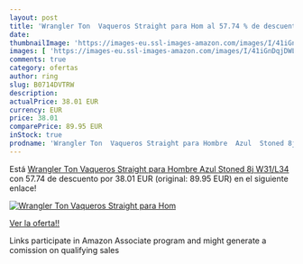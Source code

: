 ```yaml
---
layout: post
title: 'Wrangler Ton  Vaqueros Straight para Hom al 57.74 % de descuento'
date: 
thumbnailImage: 'https://images-eu.ssl-images-amazon.com/images/I/41iGnDqjDWL._SL200_.jpg'
images: [ 'https://images-eu.ssl-images-amazon.com/images/I/41iGnDqjDWL._SL200_.jpg' ]
comments: true
category: ofertas
author: ring
slug: B0714DVTRW
description:
actualPrice: 38.01 EUR
currency: EUR
price: 38.01
comparePrice: 89.95 EUR
inStock: true
prodname: 'Wrangler Ton  Vaqueros Straight para Hombre  Azul  Stoned 8j   W31/L34'
---
```


Está [Wrangler Ton  Vaqueros Straight para Hombre  Azul  Stoned 8j   W31/L34](https://www.amazon.es/dp/B0714DVTRW/?tag=tolees-21) con 57.74 de descuento por 38.01 EUR (original: 89.95 EUR) en el siguiente enlace!

[![Wrangler Ton  Vaqueros Straight para Hom](https://images-eu.ssl-images-amazon.com/images/I/41iGnDqjDWL._SL200_.jpg)](https://www.amazon.es/dp/B0714DVTRW/?tag=tolees-21)

[Ver la oferta!!](https://www.amazon.es/dp/B0714DVTRW/?tag=tolees-21)

Links participate in Amazon Associate program and might generate a comission on qualifying sales


